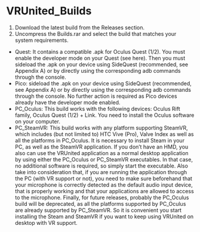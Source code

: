 # VRUnited_Builds

1. Download the latest build from the Releases section. 
2. Uncompress the Builds.rar and select the build that matches your system requirements.
* Quest: It contains a compatible .apk for Oculus Quest (1/2). You must enable the developer mode on your Quest (see here). Then you must sideload the .apk on your device using SideQuest (recommended, see Appendix A) or by directly using the corresponding adb commands through the console.
* Pico: sideload the .apk on your device using SideQuest (recommended, see Appendix A) or by directly using the corresponding adb commands through the console. No further action is required as Pico devices already have the developer mode enabled.
* PC_Oculus: This build works with the following devices: Oculus Rift family, Oculus Quest (1/2) + Link. You need to install the Oculus software on your computer.
* PC_SteamVR: This build works with any platform supporting SteamVR, which includes (but not limited to) HTC Vive (Pro), Valve Index as well as all the platforms in PC_Oculus. It is necessary to install Steam in your PC, as well as the SteamVR application.
If you don’t have an HMD, you also can use the VRUnited application as a normal desktop application by using either the PC_Oculus or PC_SteamVR executables. In that case, no additional software is required, so simply start the executable.
Also take into consideration that, if you are running the application through the PC (with VR support or not), you need to make sure beforehand that your microphone is correctly detected as the default audio input device, that is properly working and that your applications are allowed to access to the microphone.
Finally, for future releases, probably the PC_Oculus build will be deprecated, as all the platforms supported by PC_Oculus are already supported by PC_SteamVR. So it is convenient you start installing the Steam and SteamVR if you want to keep using VRUnited on desktop with VR support.
